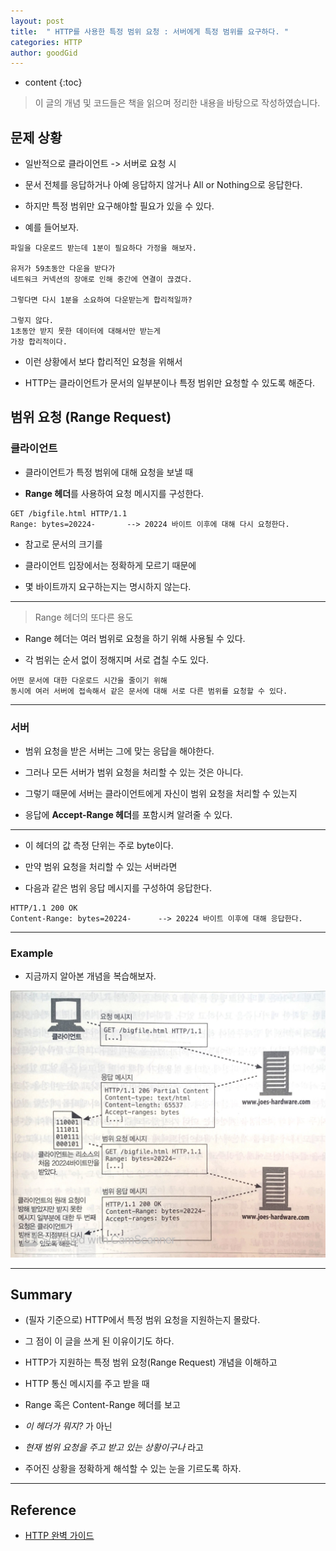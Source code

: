 ```yaml
---
layout: post
title:  " HTTP를 사용한 특정 범위 요청 : 서버에게 특정 범위를 요구하다. "
categories: HTTP
author: goodGid
---
```

* content
{:toc}

> 이 글의 개념 및 코드들은 책을 읽으며 정리한 내용을 바탕으로 작성하였습니다.

## 문제 상황

* 일반적으로 클라이언트 -> 서버로 요청 시 

* 문서 전체를 응답하거나 아예 응답하지 않거나 All or Nothing으로 응답한다.

* 하지만 특정 범위만 요구해야할 필요가 있을 수 있다.

* 예를 들어보자.

```
파일을 다운로드 받는데 1분이 필요하다 가정을 해보자.

유저가 59초동안 다운을 받다가
네트워크 커넥션의 장애로 인해 중간에 연결이 끊겼다.

그렇다면 다시 1분을 소요하여 다운받는게 합리적일까?

그렇지 않다.
1초동안 받지 못한 데이터에 대해서만 받는게
가장 합리적이다.
```

* 이런 상황에서 보다 합리적인 요청을 위해서

* HTTP는 클라이언트가 문서의 일부분이나 특정 범위만 요청할 수 있도록 해준다.





## 범위 요청 (Range Request)

### 클라이언트

* 클라이언트가 특정 범위에 대해 요청을 보낼 때 

* **Range 헤더**를 사용하여 요청 메시지를 구성한다.

```
GET /bigfile.html HTTP/1.1
Range: bytes=20224-       --> 20224 바이트 이후에 대해 다시 요청한다.
```

* 참고로 문서의 크기를 

* 클라이언트 입장에서는 정확하게 모르기 때문에 

* 몇 바이트까지 요구하는지는 명시하지 않는다.

---

> Range 헤더의 또다른 용도

* Range 헤더는 여러 범위로 요청을 하기 위해 사용될 수 있다.

* 각 범위는 순서 없이 정해지며 서로 겹칠 수도 있다.

```
어떤 문서에 대한 다운로드 시간을 줄이기 위해
동시에 여러 서버에 접속해서 같은 문서에 대해 서로 다른 범위를 요청할 수 있다.
```

---

### 서버

* 범위 요청을 받은 서버는 그에 맞는 응답을 해야한다.

* 그러나 모든 서버가 범위 요청을 처리할 수 있는 것은 아니다.

* 그렇기 때문에 서버는 클라이언트에게 자신이 범위 요청을 처리할 수 있는지

* 응답에 **Accept-Range 헤더**를 포함시켜 알려줄 수 있다.

---

* 이 헤더의 값 측정 단위는 주로 byte이다.

* 만약 범위 요청을 처리할 수 있는 서버라면

* 다음과 같은 범위 응답 메시지를 구성하여 응답한다.

```
HTTP/1.1 200 OK
Content-Range: bytes=20224-      --> 20224 바이트 이후에 대해 응답한다.
```

---

### Example

* 지금까지 알아본 개념을 복습해보자.

![](/assets/img/http/HTTP-Range-Request_1.png)


---

## Summary

* (필자 기준으로) HTTP에서 특정 범위 요청을 지원하는지 몰랐다.

* 그 점이 이 글을 쓰게 된 이유이기도 하다.

* HTTP가 지원하는 특정 범위 요청(Range Request) 개념을 이해하고

* HTTP 통신 메시지를 주고 받을 때 

* Range 혹은 Content-Range 헤더를 보고

* *이 헤더가 뭐지?* 가 아닌

* *현재 범위 요청을 주고 받고 있는 상황이구나* 라고 

* 주어진 상황을 정확하게 해석할 수 있는 눈을 기르도록 하자.






---

## Reference

* [HTTP 완벽 가이드](https://book.naver.com/bookdb/book_detail.nhn?bid=8509980)
